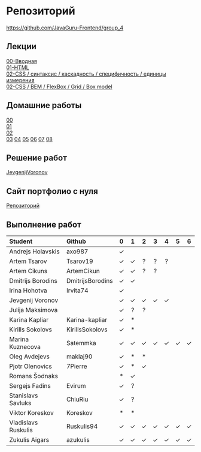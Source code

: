 # Репозиторий
https://github.com/JavaGuru-Frontend/group_4

## Лекции
[00-Вводная](https://github.com/JavaGuru-Frontend/group_4/blob/main/Lectures/00/00-Intro.pdf)  
[01-HTML](https://github.com/JavaGuru-Frontend/group_4/blob/main/Lectures/01-HTML/1-HTML.pdf)   
[02-CSS / синтаксис / каскадность / специфичность / единицы измерения](https://github.com/JavaGuru-Frontend/group_4/blob/main/Lectures/01-CSS/1-CSS.pdf)   
[02-CSS / BEM / FlexBox / Grid / Box model](https://github.com/JavaGuru-Frontend/group_4/blob/main/Lectures/01-CSS/1-CSS.pdf) 

## Домашние работы 
[00](https://github.com/JavaGuru-Frontend/group_4/blob/main/Homeworks/%F0%9F%8E%92HOMEWORKS/00/homework.md)  
[01](https://github.com/JavaGuru-Frontend/group_4/blob/main/Homeworks/%F0%9F%8E%92HOMEWORKS/01/Homework.md)  
[02](https://github.com/JavaGuru-Frontend/group_4/blob/main/Homeworks/%F0%9F%8E%92HOMEWORKS/02/Homework.md)   
[03](https://github.com/JavaGuru-Frontend/group_4/blob/main/Homeworks/%F0%9F%8E%92HOMEWORKS/03/Homework.md)
[04](https://github.com/JavaGuru-Frontend/group_4/blob/main/Homeworks/%F0%9F%8E%92HOMEWORKS/04/Homework.md)
[05](https://github.com/JavaGuru-Frontend/group_4/blob/main/Homeworks/%F0%9F%8E%92HOMEWORKS/05/Homework.md)
[06](https://github.com/JavaGuru-Frontend/group_4/blob/main/Homeworks/%F0%9F%8E%92HOMEWORKS/06/Homework.md)
[07](https://github.com/JavaGuru-Frontend/group_4/blob/main/Homeworks/%F0%9F%8E%92HOMEWORKS/07/Homework.md)
[08](https://github.com/JavaGuru-Frontend/group_4/blob/main/Homeworks/%F0%9F%8E%92HOMEWORKS/08/Homework.md)

## Решение работ 
[JevgenijVoronov](https://github.com/JavaGuru-Frontend/group_4/tree/main/Homeworks/JevgenijVoronov)   

## Сайт портфолио с нуля  
[Репозиторий](https://github.com/JavaGuru-Frontend/Portfolio)  

## Выполнение работ

| Student               | Github           | 0 | 1 | 2 | 3 | 4 | 5 | 6 |
| :-------------------- | :--------------- |:-:|:-:|:-:|:-:|:-:|:-:|:-:|
| Andrejs	  Holavskis | axo987           | ✓ |   |   |   |   |   |   |
| Artem       Tsarov    | Tsarov19         | ✓ | ✓ | ? | ? | ? |   |   |
| Artem       Cikuns    | ArtemCikun       | ✓ | ✓ | ? | ? |   |   |   |
| Dmitrijs    Borodins  | DmitrijsBorodins | ✓ | ✓ |   |   |   |   |   |
| Irina	      Hohotva   | Irvita74         | ✓ |   |   |   |   |   |   |
| Jevgenij	  Voronov   |                  | ✓ | ✓ | ✓ | ✓ | ✓ |   |   |
| Julija	  Maksimova |                  | ✓ | ? | ? |   |   |   |   |
| Karina      Kapliar   | Karina-kapliar   | ✓ | * |   |   |   |   |   |
| Kirills	  Sokolovs  | KirillsSokolovs  | ✓ | * |   |   |   |   |   |
| Marina	  Kuznecova | Satemmka         | ✓ | ✓ | ✓ | ✓ | ✓ | ✓ | ✓ |
| Oleg        Avdejevs  | maklaj90         | ✓ | * | * |   |   |   |   |
| Pjotr       Olenovics | 7Pierre          | ✓ | * | ✓ |   |   |   |   |
| Romans 	  Šodnaks   |                  | * | ✓ |   |   |   |   |   |
| Sergejs     Fadins    | Evirum           | ✓ | ? |   |   |   |   |   |
| Stanislavs  Savluks   | ChiuRiu          | ✓ | ? |   |   |   |   |   |
| Viktor      Koreskov  | Koreskov         | * | * |   |   |   |   |   |
| Vladislavs  Ruskulis  | Ruskulis94       | ✓ | ✓ | ✓ | ✓ | ✓ | ✓ | ✓ |
| Zukulis	  Aigars    | azukulis         | ✓ | ✓ | ✓ | ✓ | ✓ | ✓ | ✓ |
